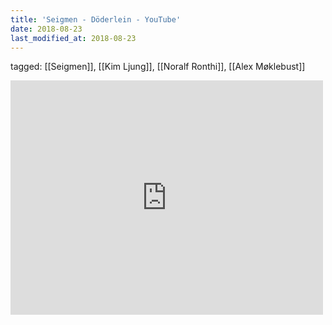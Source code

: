 ```yaml
---
title: 'Seigmen - Döderlein - YouTube'
date: 2018-08-23
last_modified_at: 2018-08-23
---
```

tagged: [[Seigmen]], [[Kim Ljung]], [[Noralf Ronthi]], [[Alex Møklebust]]
<iframe allow="accelerometer; autoplay; clipboard-write; encrypted-media; gyroscope; picture-in-picture" allowfullscreen="" frameborder="0" height="375" id="youtube_iframe" src="https://www.youtube.com/embed/sMeHf65_aIQ?feature=oembed&amp;enablejsapi=1&amp;origin=https://safe.txmblr.com&amp;wmode=opaque" width="500"></iframe>
